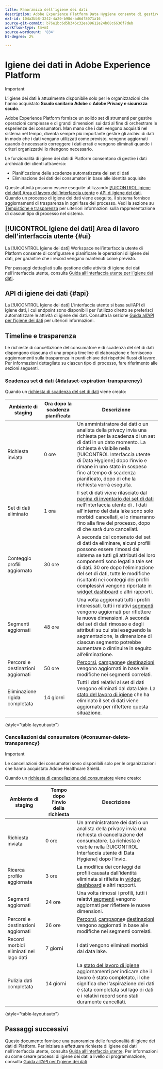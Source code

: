 ```yaml
---
title: Panoramica dell’igiene dei dati
description: Adobe Experience Platform Data Hygiene consente di gestire il ciclo di vita dei dati aggiornando o eliminando record obsoleti o imprecisi.
exl-id: 104a2bb8-3242-4a20-b98d-ad6df8071a16
source-git-commit: b76e1bc6d5b346c32ea09612e24b68c6636f7deb
workflow-type: tm+mt
source-wordcount: '834'
ht-degree: 2%

---
```


# Igiene dei dati in Adobe Experience Platform

>[!IMPORTANT]
>
>L’igiene dei dati è attualmente disponibile solo per le organizzazioni che hanno acquistato **Scudo sanitario Adobe** o **Adobe Privacy e sicurezza scudo**.

Adobe Experience Platform fornisce un solido set di strumenti per gestire operazioni complesse e di grandi dimensioni sui dati al fine di orchestrare le esperienze dei consumatori. Man mano che i dati vengono acquisiti nel sistema nel tempo, diventa sempre più importante gestire gli archivi di dati in modo che i dati vengano utilizzati come previsto, vengono aggiornati quando è necessario correggere i dati errati e vengono eliminati quando i criteri organizzativi lo ritengono necessario.

Le funzionalità di igiene dei dati di Platform consentono di gestire i dati archiviati dei clienti attraverso:

* Pianificazione delle scadenze automatizzate dei set di dati
* Eliminazione dei dati dei consumatori in base alle identità acquisite

Queste attività possono essere eseguite utilizzando [[!UICONTROL Igiene dei dati] Area di lavoro dell&#39;interfaccia utente](#ui) o [API di igiene dei dati](#api). Quando un processo di igiene dei dati viene eseguito, il sistema fornisce aggiornamenti di trasparenza in ogni fase del processo. Vedi la sezione su [Tempistiche e trasparenza](#timelines-and-transparency) per ulteriori informazioni sulla rappresentazione di ciascun tipo di processo nel sistema.

## [!UICONTROL Igiene dei dati] Area di lavoro dell&#39;interfaccia utente {#ui}

La [!UICONTROL Igiene dei dati] Workspace nell’interfaccia utente di Platform consente di configurare e pianificare le operazioni di igiene dei dati, per garantire che i record vengano mantenuti come previsto.

Per passaggi dettagliati sulla gestione delle attività di igiene dei dati nell’interfaccia utente, consulta [Guida all’interfaccia utente per l’igiene dei dati](./ui/overview.md).

## API di igiene dei dati {#api}

La [!UICONTROL Igiene dei dati] L’interfaccia utente si basa sull’API di igiene dati, i cui endpoint sono disponibili per l’utilizzo diretto se preferisci automatizzare le attività di igiene dei dati. Consulta la sezione [Guida all’API per l’igiene dei dati](./api/overview.md) per ulteriori informazioni.

## Timeline e trasparenza

Le richieste di cancellazione del consumatore e di scadenza del set di dati dispongono ciascuna di una propria timeline di elaborazione e forniscono aggiornamenti sulla trasparenza in punti chiave dei rispettivi flussi di lavoro. Per informazioni dettagliate su ciascun tipo di processo, fare riferimento alle sezioni seguenti.

### Scadenza set di dati {#dataset-expiration-transparency}

Quando un [richiesta di scadenza del set di dati](./ui/dataset-expiration.md) viene creato:

| Ambiente di staging | Ora dopo la scadenza pianificata | Descrizione |
| --- | --- | --- |
| Richiesta inviata | 0 ore | Un amministratore dei dati o un analista della privacy invia una richiesta per la scadenza di un set di dati in un dato momento. La richiesta è visibile nella [!UICONTROL Interfaccia utente di Data Hygiene] dopo l’invio e rimane in uno stato in sospeso fino al tempo di scadenza pianificato, dopo di che la richiesta verrà eseguita. |
| Set di dati eliminato | 1 ora | Il set di dati viene rilasciato dal [pagina di inventario dei set di dati](../catalog/datasets/user-guide.md) nell’interfaccia utente di . I dati all&#39;interno del data lake sono solo morbidi cancellati, e lo rimarranno fino alla fine del processo, dopo di che sarà duro cancellati. |
| Conteggio profili aggiornato | 30 ore | A seconda del contenuto del set di dati da eliminare, alcuni profili possono essere rimossi dal sistema se tutti gli attributi dei loro componenti sono legati a tale set di dati. 30 ore dopo l’eliminazione del set di dati, tutte le modifiche risultanti nei conteggi dei profili complessivi vengono riportate in [widget dashboard](../dashboards/guides/profiles.md#profile-count-trend) e altri rapporti. |
| Segmenti aggiornati | 48 ore | Una volta aggiornati tutti i profili interessati, tutti i relativi [segmenti](../segmentation/home.md) vengono aggiornati per riflettere le nuove dimensioni. A seconda del set di dati rimosso e degli attributi su cui stai eseguendo la segmentazione, la dimensione di ciascun segmento potrebbe aumentare o diminuire in seguito all’eliminazione. |
| Percorsi e destinazioni aggiornati | 50 ore | [Percorsi](https://experienceleague.adobe.com/docs/journey-optimizer/using/orchestrate-journeys/about-journeys/journey.html), [campagne](https://experienceleague.adobe.com/docs/journey-optimizer/using/campaigns/get-started-with-campaigns.html)e [destinazioni](../destinations/home.md) vengono aggiornati in base alle modifiche nei segmenti correlati. |
| Eliminazione rigida completata | 14 giorni | Tutti i dati relativi al set di dati vengono eliminati dal data lake. La [stato del lavoro di igiene](./ui/browse.md#view-details) che ha eliminato il set di dati viene aggiornato per riflettere questa situazione. |

{style=&quot;table-layout:auto&quot;}

### Cancellazioni dal consumatore {#consumer-delete-transparency}

>[!IMPORTANT]
>
>Le cancellazioni dei consumatori sono disponibili solo per le organizzazioni che hanno acquistato Adobe Healthcare Shield.

Quando un [richiesta di cancellazione del consumatore](./ui/delete-consumer.md) viene creato:

| Ambiente di staging | Tempo dopo l’invio della richiesta | Descrizione |
| --- | --- | --- |
| Richiesta inviata | 0 ore | Un amministratore dei dati o un analista della privacy invia una richiesta di cancellazione del consumatore. La richiesta è visibile nella [!UICONTROL Interfaccia utente di Data Hygiene] dopo l’invio. |
| Ricerca profilo aggiornata | 3 ore | La modifica dei conteggi dei profili causata dall’identità eliminata si riflette in [widget dashboard](../dashboards/guides/profiles.md#profile-count-trend) e altri rapporti. |
| Segmenti aggiornati | 24 ore | Una volta rimossi i profili, tutti i relativi [segmenti](../segmentation/home.md) vengono aggiornati per riflettere le nuove dimensioni. |
| Percorsi e destinazioni aggiornati | 26 ore | [Percorsi](https://experienceleague.adobe.com/docs/journey-optimizer/using/orchestrate-journeys/about-journeys/journey.html), [campagne](https://experienceleague.adobe.com/docs/journey-optimizer/using/campaigns/get-started-with-campaigns.html)e [destinazioni](../destinations/home.md) vengono aggiornati in base alle modifiche nei segmenti correlati. |
| Record morbidi eliminati nel lago dati | 7 giorni | I dati vengono eliminati morbidi dal data lake. |
| Pulizia dati completata | 14 giorni | La [stato del lavoro di igiene](./ui/browse.md#view-details) aggiornamenti per indicare che il lavoro è stato completato, il che significa che l&#39;aspirazione dei dati è stata completata sul lago di dati e i relativi record sono stati duramente cancellati. |

{style=&quot;table-layout:auto&quot;}

## Passaggi successivi

Questo documento fornisce una panoramica delle funzionalità di igiene dei dati di Platform. Per iniziare a effettuare richieste di igiene dei dati nell’interfaccia utente, consulta [Guida all’interfaccia utente](./ui/overview.md). Per informazioni su come creare processi di igiene dei dati a livello di programmazione, consulta [Guida all’API per l’igiene dei dati](./api/overview.md)
